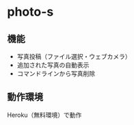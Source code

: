 # photo-s

## 機能
 - 写真投稿（ファイル選択・ウェブカメラ）  
 - 追加された写真の自動表示
 - コマンドラインから写真削除
 
## 動作環境
Heroku（無料環境）で動作　　
